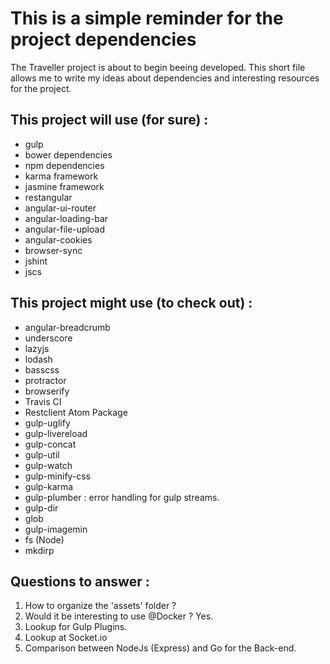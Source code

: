 # This is a simple reminder for the project dependencies

The Traveller project is about to begin beeing developed. This short file allows me to write my ideas about dependencies and interesting resources for the project.

## This project will use (for sure) :

- gulp
- bower dependencies
- npm dependencies
- karma framework
- jasmine framework
- restangular
- angular-ui-router
- angular-loading-bar
- angular-file-upload
- angular-cookies
- browser-sync
- jshint
- jscs

## This project might use (to check out) :

- angular-breadcrumb
- underscore
- lazyjs
- lodash
- basscss
- protractor
- browserify
- Travis CI
- Restclient Atom Package
- gulp-uglify
- gulp-livereload
- gulp-concat
- gulp-util
- gulp-watch
- gulp-minify-css
- gulp-karma
- gulp-plumber : error handling for gulp streams.
- gulp-dir
- glob
- gulp-imagemin
- fs (Node)
- mkdirp

## Questions to answer :

1. How to organize the 'assets' folder ?
2. Would it be interesting to use @Docker ? Yes.
3. Lookup for Gulp Plugins.
4. Lookup at Socket.io
5. Comparison between NodeJs (Express) and Go for the Back-end.
